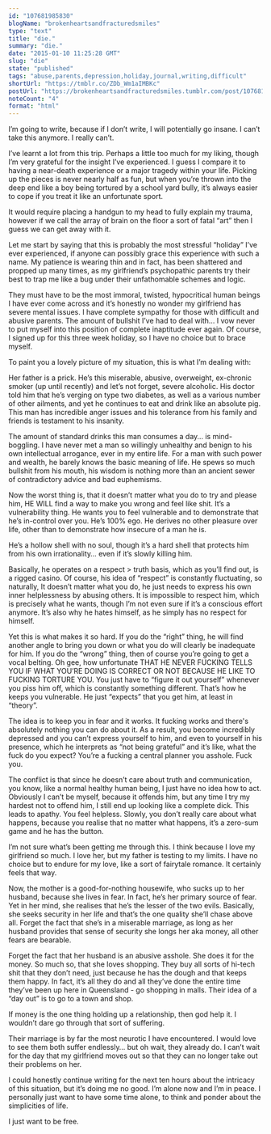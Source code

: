 ```yaml
---
id: "107681985830"
blogName: "brokenheartsandfracturedsmiles"
type: "text"
title: "die."
summary: "die."
date: "2015-01-10 11:25:28 GMT"
slug: "die"
state: "published"
tags: "abuse,parents,depression,holiday,journal,writing,difficult"
shortUrl: "https://tmblr.co/ZDb_Wm1aIMBKc"
postUrl: "https://brokenheartsandfracturedsmiles.tumblr.com/post/107681985830/die"
noteCount: "4"
format: "html"
---
```


I’m going to write, because if I don’t write, I will potentially go insane. I can’t take this anymore. I really can’t. 

I’ve learnt a lot from this trip. Perhaps a little too much for my liking, though I’m very grateful for the insight I’ve experienced. I guess I compare it to having a near-death experience or a major tragedy within your life. Picking up the pieces is never nearly half as fun, but when you’re thrown into the deep end like a boy being tortured by a school yard bully, it’s always easier to cope if you treat it like an unfortunate sport. 

It would require placing a handgun to my head to fully explain my trauma, however if we call the array of brain on the floor a sort of fatal “art” then I guess we can get away with it.

Let me start by saying that this is probably the most stressful “holiday” I’ve ever experienced, if anyone can possibly grace this experience with such a name. My patience is wearing thin and in fact, has been shattered and propped up many times, as my girlfriend’s psychopathic parents try their best to trap me like a bug under their unfathomable schemes and logic.

They must have to be the most immoral, twisted, hypocritical human beings I have ever come across and it’s honestly no wonder my girlfriend has severe mental issues. I have complete sympathy for those with difficult and abusive parents. The amount of bullshit I’ve had to deal with… I vow never to put myself into this position of complete inaptitude ever again. Of course, I signed up for this three week holiday, so I have no choice but to brace myself. 

To paint you a lovely picture of my situation, this is what I’m dealing with: 

Her father is a prick. He’s this miserable, abusive, overweight, ex-chronic smoker (up until recently) and let’s not forget, severe alcoholic. His doctor told him that he’s verging on type two diabetes, as well as a various number of other ailments, and yet he continues to eat and drink like an absolute pig. This man has incredible anger issues and his tolerance from his family and friends is testament to his insanity.

The amount of standard drinks this man consumes a day… is mind-boggling. I have never met a man so willingly unhealthy and benign to his own intellectual arrogance, ever in my entire life. For a man with such power and wealth, he barely knows the basic meaning of life. He spews so much bullshit from his mouth, his wisdom is nothing more than an ancient sewer of contradictory advice and bad euphemisms. 

Now the worst thing is, that it doesn’t matter what you do to try and please him, HE WILL find a way to make you wrong and feel like shit. It’s a vulnerability thing. He wants you to feel vulnerable and to demonstrate that he’s in-control over you. He’s 100% ego. He derives no other pleasure over life, other than to demonstrate how insecure of a man he is.

He’s a hollow shell with no soul, though it’s a hard shell that protects him from his own irrationality… even if it’s slowly killing him. 

Basically, he operates on a respect > truth basis, which as you’ll find out, is a rigged casino. Of course, his idea of “respect” is constantly fluctuating, so naturally, It doesn’t matter what you do, he just needs to express his own inner helplessness by abusing others. It is impossible to respect him, which is precisely what he wants, though I’m not even sure if it’s a conscious effort anymore. It’s also why he hates himself, as he simply has no respect for himself.

Yet this is what makes it so hard. If you do the “right” thing, he will find another angle to bring you down or what you do will clearly be inadequate for him. If you do the “wrong” thing, then of course you’re going to get a vocal belting. Oh gee, how unfortunate THAT HE NEVER FUCKING TELLS YOU IF WHAT YOU’RE DOING IS CORRECT OR NOT BECAUSE HE LIKE TO FUCKING TORTURE YOU. You just have to “figure it out yourself” whenever you piss him off, which is constantly something different. That’s how he keeps you vulnerable. He just “expects” that you get him, at least in “theory”.

The idea is to keep you in fear and it works. It fucking works and there's absolutely nothing you can do about it. As a result, you become incredibly depressed and you can’t express yourself to him, and even to yourself in his presence, which he interprets as “not being grateful” and it’s like, what the fuck do you expect? You’re a fucking a central planner you asshole. Fuck you. 

The conflict is that since he doesn’t care about truth and communication, you know, like a normal healthy human being, I just have no idea how to act. Obviously I can’t be myself, because it offends him, but any time I try my hardest not to offend him, I still end up looking like a complete dick. This leads to apathy. You feel helpless. Slowly, you don’t really care about what happens, because you realise that no matter what happens, it’s a zero-sum game and he has the button. 

I’m not sure what’s been getting me through this. I think because I love my girlfriend so much. I love her, but my father is testing to my limits. I have no choice but to endure for my love, like a sort of fairytale romance. It certainly feels that way.

Now, the mother is a good-for-nothing housewife, who sucks up to her husband, because she lives in fear. In fact, he’s her primary source of fear. Yet in her mind, she realises that he’s the lesser of the two evils. Basically, she seeks security in her life and that’s the one quality she’ll chase above all. Forget the fact that she’s in a miserable marriage, as long as her husband provides that sense of security she longs her aka money, all other fears are bearable. 

Forget the fact that her husband is an abusive asshole. She does it for the money. So much so, that she loves shopping. They buy all sorts of hi-tech shit that they don’t need, just because he has the dough and that keeps them happy. In fact, it’s all they do and all they’ve done the entire time they’ve been up here in Queensland - go shopping in malls. Their idea of a “day out” is to go to a town and shop. 

If money is the one thing holding up a relationship, then god help it. I wouldn’t dare go through that sort of suffering. 

Their marriage is by far the most neurotic I have encountered. I would love to see them both suffer endlessly… but oh wait, they already do. I can’t wait for the day that my girlfriend moves out so that they can no longer take out their problems on her. 

I could honestly continue writing for the next ten hours about the intricacy of this situation, but it’s doing me no good. I’m alone now and I’m in peace. I personally just want to have some time alone, to think and ponder about the simplicities of life. 

I just want to be free.